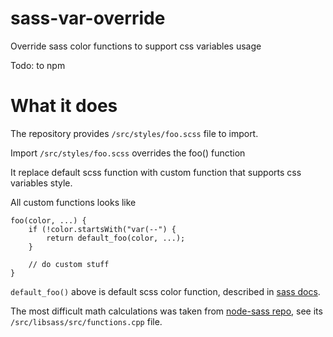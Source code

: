 # sass-var-override
Override sass color functions to support css variables usage

Todo: to npm

# What it does
The repository provides `/src/styles/foo.scss` file to import.

Import `/src/styles/foo.scss` overrides the foo() function 

It replace default scss function with custom function that supports css variables style.

All custom functions looks like
```
foo(color, ...) {
    if (!color.startsWith("var(--") {
        return default_foo(color, ...);
    }

    // do custom stuff
}
```

`default_foo()` above is default scss color function, described in [sass docs](http://www.sass-lang.com/documentation/modules/color).

The most difficult math calculations was taken from [node-sass repo](https://github.com/sass/node-sass), see its `/src/libsass/src/functions.cpp` file.